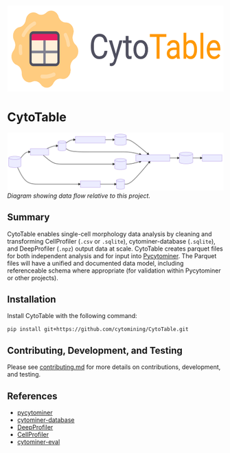 <img height="200" src="https://raw.githubusercontent.com/cytomining/cytotable/main/logo/with-text-for-light-bg.png?raw=true">

# CytoTable

![dataflow](docs/source/_static/dataflow.svg)
_Diagram showing data flow relative to this project._

## Summary

CytoTable enables single-cell morphology data analysis by cleaning and transforming CellProfiler (`.csv` or `.sqlite`), cytominer-database (`.sqlite`), and DeepProfiler (`.npz`) output data at scale.
CytoTable creates parquet files for both independent analysis and for input into [Pycytominer](https://github.com/cytomining/pycytominer).
The Parquet files will have a unified and documented data model, including referenceable schema where appropriate (for validation within Pycytominer or other projects).

## Installation

Install CytoTable with the following command:

```shell
pip install git+https://github.com/cytomining/CytoTable.git
```

## Contributing, Development, and Testing

Please see [contributing.md](docs/source/contributing.md) for more details on contributions, development, and testing.

## References

- [pycytominer](https://github.com/cytomining/pycytominer)
- [cytominer-database](https://github.com/cytomining/cytominer-database)
- [DeepProfiler](https://github.com/cytomining/DeepProfiler)
- [CellProfiler](https://github.com/CellProfiler/CellProfiler)
- [cytominer-eval](https://github.com/cytomining/cytominer-eval)
